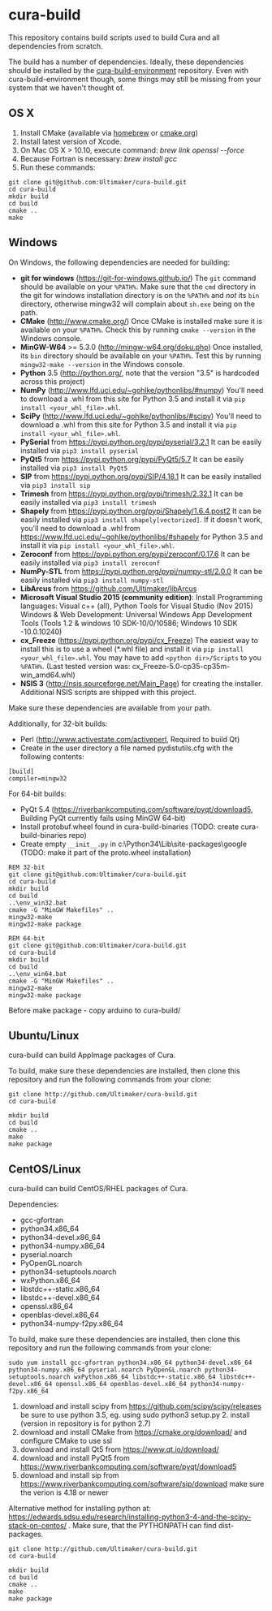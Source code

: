 # cura-build

This repository contains build scripts used to build Cura and all dependencies from scratch.

The build has a number of dependencies. Ideally, these dependencies should be installed by the [cura-build-environment](https://github.com/Ultimaker/cura-build-environment) repository. Even with cura-build-environment though, some things may still be missing from your system that we haven't thought of.

## OS X

1. Install CMake (available via [homebrew](http://brew.sh/) or [cmake.org](http://www.cmake.org/))
2. Install latest version of Xcode.
3. On Mac OS X > 10.10, execute command: *brew link openssl --force*
4. Because Fortran is necessary: *brew install gcc*
5. Run these commands:
```shell
git clone git@github.com:Ultimaker/cura-build.git
cd cura-build
mkdir build
cd build
cmake ..
make
```

## Windows

On Windows, the following dependencies are needed for building:

* **git for windows** (https://git-for-windows.github.io/) The `git` command should be available on your `%PATH%`. Make sure that the `cmd` directory in the git for windows installation directory is on the `%PATH%` and *not* its `bin` directory, otherwise mingw32 will complain about `sh.exe` being on the path.
* **CMake** (http://www.cmake.org/) Once CMake is installed make sure it is available on your `%PATH%`. Check this by running `cmake --version` in the Windows console.
* **MinGW-W64** >= 5.3.0 (http://mingw-w64.org/doku.php) Once installed, its `bin` directory should be available on your `%PATH%`. Test this by running `mingw32-make --version` in the Windows console.
* **Python** 3.5 (http://python.org/, note that the version "3.5" is hardcoded across this project)
* **NumPy** (http://www.lfd.uci.edu/~gohlke/pythonlibs/#numpy)
  You'll need to download a .whl from this site for Python 3.5 and install it via `pip install <your_whl_file>.whl`.
* **SciPy** (http://www.lfd.uci.edu/~gohlke/pythonlibs/#scipy)
  You'll need to download a .whl from this site for Python 3.5 and install it via `pip install <your_whl_file>.whl`.
* **PySerial** from https://pypi.python.org/pypi/pyserial/3.2.1
  It can be easily installed via `pip3 install pyserial`
* **PyQt5** from https://pypi.python.org/pypi/PyQt5/5.7
  It can be easily installed via `pip3 install PyQt5`
* **SIP** from https://pypi.python.org/pypi/SIP/4.18.1
  It can be easily installed via `pip3 install sip`
* **Trimesh** from https://pypi.python.org/pypi/trimesh/2.32.1
  It can be easily installed via `pip3 install trimesh`
* **Shapely** from https://pypi.python.org/pypi/Shapely/1.6.4.post2
  It can be easily installed via `pip3 install shapely[vectorized]`. If it doesn't work, you'll need to download a .whl from https://www.lfd.uci.edu/~gohlke/pythonlibs/#shapely for Python 3.5 and install it via `pip install <your_whl_file>.whl`.
* **Zeroconf** from https://pypi.python.org/pypi/zeroconf/0.17.6
  It can be easily installed via `pip3 install zeroconf`
* **NumPy-STL** from https://pypi.python.org/pypi/numpy-stl/2.0.0
  It can be easily installed via `pip3 install numpy-stl`
* **LibArcus** from https://github.com/Ultimaker/libArcus
* **Microsoft Visual Studio 2015 (community edition)**: 
  Install Programming languages: Visual c++ (all), Python Tools for Visual Studio (Nov 2015)
  Windows & Web Development: Universal Windows App Development Tools (Tools 1.2 & windows 10 SDK-10/0/10586; Windows 10 SDK -10.0.10240)
* **cx_Freeze** (https://pypi.python.org/pypi/cx_Freeze)
  The easiest way to install this is to use a wheel (*.whl file) and install it via `pip install <your_whl_file>.whl`. You may have to add `<python dir>/Scripts` to you `%PATH%`. (Last tested version was: cx_Freeze-5.0-cp35-cp35m-win_amd64.whl)
* **NSIS 3** (http://nsis.sourceforge.net/Main_Page) for creating the installer. Additional NSIS scripts are shipped with this project.

Make sure these dependencies are available from your path.

Additionally, for 32-bit builds:

* Perl (http://www.activestate.com/activeperl, Required to build Qt)
* Create in the user directory a file named pydistutils.cfg with the following contents:
```shell
[build]
compiler=mingw32
```

For 64-bit builds:

* PyQt 5.4 (https://riverbankcomputing.com/software/pyqt/download5, Building PyQt currently fails using MinGW 64-bit)
* Install protobuf.wheel found in cura-build-binaries (TODO: create cura-build-binaries repo)
* Create empty ```__init__.py``` in c:\Python34\Lib\site-packages\google (TODO: make it part of the proto.wheel installation)

```shell
REM 32-bit
git clone git@github.com:Ultimaker/cura-build.git
cd cura-build
mkdir build
cd build
..\env_win32.bat
cmake -G "MinGW Makefiles" ..
mingw32-make
mingw32-make package
```

```shell
REM 64-bit
git clone git@github.com:Ultimaker/cura-build.git
cd cura-build
mkdir build
cd build
..\env_win64.bat
cmake -G "MinGW Makefiles" ..
mingw32-make
mingw32-make package
```

Before make package - copy arduino to cura-build/

## Ubuntu/Linux

cura-build can build AppImage packages of Cura.

To build, make sure these dependencies are installed, then clone this repository and run the following commands from your clone:

```shell
git clone http://github.com/Ultimaker/cura-build.git
cd cura-build
```

```shell
mkdir build
cd build
cmake ..
make
make package
```

## CentOS/Linux

cura-build can build CentOS/RHEL packages of Cura.

Dependencies:

* gcc-gfortran 
* python34.x86_64 
* python34-devel.x86_64 
* python34-numpy.x86_64 
* pyserial.noarch 
* PyOpenGL.noarch 
* python34-setuptools.noarch 
* wxPython.x86_64 
* libstdc++-static.x86_64 
* libstdc++-devel.x86_64 
* openssl.x86_64 
* openblas-devel.x86_64 
* python34-numpy-f2py.x86_64

To build, make sure these dependencies are installed, then clone this repository and run the following commands from your clone:

```shell
sudo yum install gcc-gfortran python34.x86_64 python34-devel.x86_64 python34-numpy.x86_64 pyserial.noarch PyOpenGL.noarch python34-setuptools.noarch wxPython.x86_64 libstdc++-static.x86_64 libstdc++-devel.x86_64 openssl.x86_64 openblas-devel.x86_64 python34-numpy-f2py.x86_64
```
1. download and install scipy from https://github.com/scipy/scipy/releases be sure to use python 3.5, eg. using sudo python3 setup.py 2. install (version in repository is for python 2.7)
3. download and install CMake from https://cmake.org/download/ and configure CMake to use ssl
4. download and install Qt5 from https://www.qt.io/download/
5. download and install PyQt5 from https://www.riverbankcomputing.com/software/pyqt/download5
6. download and install sip from https://www.riverbankcomputing.com/software/sip/download make sure the verion is 4.18 or newer

Alternative method for installing python at: https://edwards.sdsu.edu/research/installing-python3-4-and-the-scipy-stack-on-centos/ .
Make sure, that the PYTHONPATH can find dist-packages. 

```shell
git clone http://github.com/Ultimaker/cura-build.git
cd cura-build
```

```shell
mkdir build
cd build
cmake ..
make
make package
```
